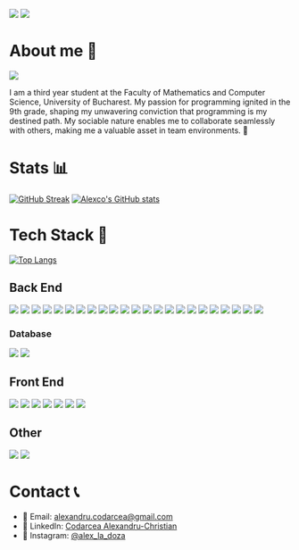 <p>
<img src="https://img.shields.io/badge/github%20-000000?style=for-the-badge&logo=github&logoColor=white" />
<img src="https://img.shields.io/badge/Markdown-000000?style=for-the-badge&logo=markdown&logoColor=white" />
</p>

# About me 👋
![](https://komarev.com/ghpvc/?username=Alexco2003&color=49b38b&style=for-the-badge&abbreviated=true)

 I am a third year student at the Faculty of Mathematics and Computer Science, University of Bucharest. My passion for
programming ignited in the 9th grade, shaping my unwavering conviction that programming is my destined path. My
sociable nature enables me to collaborate seamlessly with others, making me a valuable asset in team environments. 🦅

<!--
**Alexco2003/Alexco2003** is a ✨ _special_ ✨ repository because its `README.md` (this file) appears on your GitHub profile.

Here are some ideas to get you started:

- 🔭 I’m currently working on ...
- 🌱 I’m currently learning ...
- 👯 I’m looking to collaborate on ...
- 🤔 I’m looking for help with ...
- 💬 Ask me about ...
- 📫 How to reach me: ...
- 😄 Pronouns: ...
- ⚡ Fun fact: ...

&langs_count=20
<img src="" />	
-->

# Stats 📊
[![GitHub Streak](https://streak-stats.demolab.com/?user=Alexco2003&theme=vue-dark)](https://git.io/streak-stats)
[![Alexco's GitHub stats](https://github-readme-stats.vercel.app/api?username=Alexco2003&theme=vue-dark&show_icons=true)](https://github.com/Alexco2003/github-readme-stats) 


# Tech Stack 💾
[![Top Langs](https://github-readme-stats.vercel.app/api/top-langs/?username=Alexco2003&layout=donut&theme=vue-dark)](https://github.com/Alexco2003/github-readme-stats) 

## Back End
<p>
<img src="https://img.shields.io/badge/C%2B%2B-00599C?style=for-the-badge&logo=C%2B%2B&logoColor=white" />
<img src="https://img.shields.io/badge/java-%23ED8B00.svg?style=for-the-badge&logo=openjdk&logoColor=white" />
<img src="https://img.shields.io/badge/Python-FFD43B?style=for-the-badge&logo=python&logoColor=blue" />
<img src="https://img.shields.io/badge/C%23-239120?style=for-the-badge&logo=csharp&logoColor=white" />
<img src="https://img.shields.io/badge/PLSQL-F80000?style=for-the-badge&logo=oracle&logoColor=black" />
<img src="https://img.shields.io/badge/c-%2300599C.svg?style=for-the-badge&logo=c&logoColor=white" />
<img src="https://img.shields.io/badge/assembly-%23000000.svg?style=for-the-badge&logo=assemblyscript&logoColor=white" />
<img src="https://img.shields.io/badge/Prolog-blue?style=for-the-badge" />
<img src="https://img.shields.io/badge/Haskell-5D4F85?style=for-the-badge&logo=haskell&logoColor=white" />
<img src="https://img.shields.io/badge/Jupyter Notebook-F37626.svg?&style=for-the-badge&logo=Jupyter&logoColor=white" />
<img src="https://img.shields.io/badge/Solidity-363636?style=for-the-badge&logo=solidity&logoColor=white" />
<img src="https://img.shields.io/badge/node.js-339933?style=for-the-badge&logo=node.js&logoColor=white" />
<img src="https://img.shields.io/badge/.NET-512BD4?style=for-the-badge&logo=dotnet&logoColor=white" />
<img src="https://img.shields.io/badge/Swagger-85EA2D?style=for-the-badge&logo=Swagger&logoColor=white" />
<img src="https://img.shields.io/badge/GIT-E44C30?style=for-the-badge&logo=git&logoColor=white" />
<img src="https://img.shields.io/badge/spring-%236DB33F.svg?style=for-the-badge&logo=spring&logoColor=white" />
<img src="https://img.shields.io/badge/Spring_Boot-6DB33F?style=for-the-badge&logo=spring-boot&logoColor=white" />
<img src="https://img.shields.io/badge/Linux-FCC624?style=for-the-badge&logo=linux&logoColor=black" />
<img src="https://img.shields.io/badge/Ubuntu-E95420?style=for-the-badge&logo=ubuntu&logoColor=white" />
<img src="https://img.shields.io/badge/Jira-0052CC?style=for-the-badge&logo=Jira&logoColor=white" />
<img src="https://img.shields.io/badge/Trello-%23026AA7.svg?style=for-the-badge&logo=Trello&logoColor=white" />
<img src="https://img.shields.io/badge/Docker-2CA5E0?style=for-the-badge&logo=docker&logoColor=white" />
<img src="https://img.shields.io/badge/cisco packet tracer-%23049fd9.svg?style=for-the-badge&logo=cisco&logoColor=black" />

</p>
	
### Database
<p>
<img src="https://img.shields.io/badge/MySQL-005C84?style=for-the-badge&logo=mysql&logoColor=white" />
<img src="https://img.shields.io/badge/Oracle-F80000?style=for-the-badge&logo=Oracle&logoColor=white" />
</p>

## Front End
<p>
<img src="https://img.shields.io/badge/Vue%20js-35495E?style=for-the-badge&logo=vuedotjs&logoColor=4FC08D" />
<img src="https://img.shields.io/badge/React-20232A?style=for-the-badge&logo=react&logoColor=61DAFB" />
<img src="https://img.shields.io/badge/Angular-DD0031?style=for-the-badge&logo=angular&logoColor=white" />
<img src="https://img.shields.io/badge/HTML5-E34F26?style=for-the-badge&logo=html5&logoColor=white" />
<img src="https://img.shields.io/badge/CSS3-1572B6?style=for-the-badge&logo=css3&logoColor=white" />
<img src="https://img.shields.io/badge/JavaScript-323330?style=for-the-badge&logo=javascript&logoColor=F7DF1E" />
<img src="https://img.shields.io/badge/TypeScript-007ACC?style=for-the-badge&logo=typescript&logoColor=white" />
</p>

## Other
<p>
<img src="https://img.shields.io/badge/-Unreal%20Engine-313131?style=for-the-badge&logo=unreal-engine&logoColor=white" />
<img src="https://img.shields.io/badge/Unity-100000?style=for-the-badge&logo=unity&logoColor=white" />
</p>

# Contact 📞
- 📧 Email: [alexandru.codarcea@gmail.com](mailto:alexandru.codarcea@gmail.com)
- 💼 LinkedIn: [Codarcea Alexandru-Christian](https://www.linkedin.com/in/alexandru-codarcea-44aab2274)
- 📸 Instagram: [@alex_la_doza](https://instagram.com/alex_la_doza)
